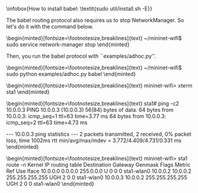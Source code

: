 \infobox{How to install babel: \textit{sudo util/install.sh -E}}


The babel routing protocol also requires us to stop NetworkManager. So let's do it with the command below.

\begin{minted}[fontsize=\footnotesize,breaklines]{text}
~/mininet-wifi$ sudo service network-manager stop
\end{minted}

Then, you run the babel protocol with ``examples/adhoc.py''.

\begin{minted}[fontsize=\footnotesize,breaklines]{text}
~/mininet-wifi$ sudo python examples/adhoc.py babel
\end{minted}



\begin{minted}[fontsize=\footnotesize,breaklines]{text}
mininet-wifi> xterm sta1
\end{minted}

\begin{minted}[fontsize=\footnotesize,breaklines]{text}
sta1# ping -c2 10.0.0.3
PING 10.0.0.3 (10.0.0.3) 56(84) bytes of data.
64 bytes from 10.0.0.3: icmp_seq=1 ttl=63 time=3.77 ms
64 bytes from 10.0.0.3: icmp_seq=2 ttl=63 time=4.73 ms

--- 10.0.0.3 ping statistics ---
2 packets transmitted, 2 received, 0% packet loss, time 1002ms
rtt min/avg/max/mdev = 3.772/4.409/4.731/0.331 ms
\end{minted}


\begin{minted}[fontsize=\footnotesize,breaklines]{text}
mininet-wifi> sta1 route -n
Kernel IP routing table
Destination Gateway  Genmask         Flags Metric Ref Use Iface
10.0.0.0    0.0.0.0  255.0.0.0       U     0      0   0   sta1-wlan0
10.0.0.2    10.0.0.2 255.255.255.255 UGH   2      0   0   sta1-wlan0
10.0.0.3    10.0.0.2 255.255.255.255 UGH   2      0   0   sta1-wlan0
\end{minted}

